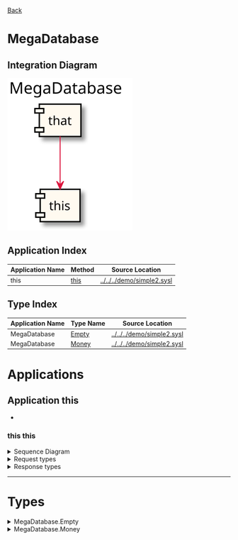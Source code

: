 

[Back](../README.md)


# MegaDatabase

## Integration Diagram
![](integration.svg)







## Application Index
| Application Name | Method | Source Location |
----|----|----
this | [this](#this-this) | [../../../demo/simple2.sysl](../../../demo/simple2.sysl)|  

## Type Index
| Application Name | Type Name | Source Location |
----|----|----
MegaDatabase | [Empty](#MegaDatabase.Empty) | [../../../demo/simple2.sysl](../../../demo/simple2.sysl)|
MegaDatabase | [Money](#MegaDatabase.Money) | [../../../demo/simple2.sysl](../../../demo/simple2.sysl)|




# Applications








## Application this

- 





### this this


<details>
<summary>Sequence Diagram</summary>

![](this/this.svg)
</details>

<details>
<summary>Request types</summary>

#### Request types

No Request types





</details>
<details>
<summary>Response types</summary>

#### Response types



No Response Types


</details>

---




# Types




<details>
<summary>MegaDatabase.Empty</summary>

### MegaDatabase.Empty

- Empty Empty Empty

![](MegaDatabase/emptysimple.svg)

[Full Diagram](MegaDatabase/empty.svg)

#### Fields

| Field name | Type | Description |
|----|----|----|

</details>
<details>
<summary>MegaDatabase.Money</summary>

### MegaDatabase.Money

- Money Money Money

![](MegaDatabase/moneysimple.svg)

[Full Diagram](MegaDatabase/money.svg)

#### Fields

| Field name | Type | Description |
|----|----|----|
| amount | int | |

</details>



<div class="footer">

